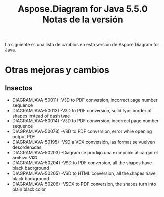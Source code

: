 ﻿---
title: Aspose.Diagram for Java 5.5.0 Notas de la versión
type: docs
weight: 50
url: /es/java/aspose-diagram-for-java-5-5-0-release-notes/
---
La siguiente es una lista de cambios en esta versión de Aspose.Diagram for Java.
# **Otras mejoras y cambios**
## **Insectos**
- DIAGRAMJAVA-50011) -VSD to PDF conversion, incorrect page number sequence
- DIAGRAMJAVA-50013) -VSD to PDF conversion, solid type border of shapes instead of dash type
- DIAGRAMJAVA-50014) -VSD to PDF conversion, incorrect page number sequence
- DIAGRAMJAVA-50078) -VSD to PDF conversion, error while opening output PDF
- DIAGRAMJAVA-50195) -VSD a VDX conversión, las formas se vuelven desordenadas
- DIAGRAMJAVA-50203) -Diagram se produjo una excepción al cargar el archivo VSD
- DIAGRAMJAVA-50204) -VSD to PDF conversion, all the shapes have black background
- DIAGRAMJAVA-50205) -VSD to HTML conversion, all the shapes have black background
- DIAGRAMJAVA-50206) -VSDX to PDF conversion, the shapes turn into plain black color
